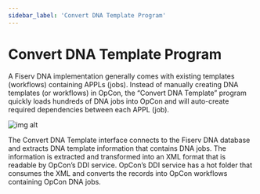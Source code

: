 ```yaml
---
sidebar_label: 'Convert DNA Template Program'
---
```


# Convert DNA Template Program

A Fiserv DNA implementation generally comes with existing templates (workflows) containing APPLs (jobs). Instead of manually creating DNA templates (or workflows) in OpCon, the “Convert DNA Template” program quickly loads hundreds of DNA jobs into OpCon and will auto-create required dependencies between each APPL (job).

![img alt](/img/convert-dna-template-program-1.png)

The Convert DNA Template interface connects to the Fiserv DNA database and extracts DNA template information that contains DNA jobs. The information is extracted and transformed into an XML format that is readable by OpCon’s DDI service. OpCon’s DDI service has a hot folder that consumes the XML and converts the records into OpCon workflows containing OpCon DNA jobs.
